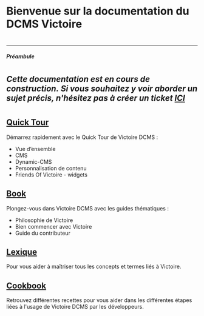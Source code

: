 # Bienvenue sur la documentation du DCMS Victoire
#
-----
##### _Préambule_
#
_Cette documentation est en cours de construction._
_Si vous souhaitez y voir aborder un sujet précis, n'hésitez pas à créer un ticket **[ICI](https://github.com/Victoire/documentation-fr/issues)**_
---
#
## [Quick Tour](https://github.com/Victoire/documentation-fr/quicktour.md)
Démarrez rapidement avec le Quick Tour de Victoire DCMS :

- Vue d’ensemble
- CMS
- Dynamic-CMS
- Personnalisation de contenu
- Friends Of Victoire - widgets

## [Book](https://github.com/Victoire/documentation-fr/book.md)
Plongez-vous dans Victoire DCMS avec les guides thématiques :

- Philosophie de Victoire
- Bien commencer avec Victoire
- Guide du contributeur

## [Lexique](https://github.com/Victoire/documentation-fr/lexique.md)
Pour vous aider à maîtriser tous les concepts et termes liés à Victoire.

## [Cookbook](https://github.com/Victoire/documentation-fr/cookbook.md)
Retrouvez différentes recettes pour vous aider dans les différentes étapes liées à l'usage de Victoire DCMS par les développeurs.
